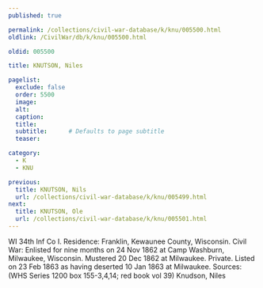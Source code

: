 ```yaml
---
published: true

permalink: /collections/civil-war-database/k/knu/005500.html
oldlink: /CivilWar/db/k/knu/005500.html

oldid: 005500

title: KNUTSON, Niles

pagelist:
  exclude: false
  order: 5500
  image: 
  alt:
  caption:
  title:
  subtitle:      # Defaults to page subtitle
  teaser:

category: 
  - K 
  - KNU

previous:
  title: KNUTSON, Nils
  url: /collections/civil-war-database/k/knu/005499.html  
next:
  title: KNUTSON, Ole
  url: /collections/civil-war-database/k/knu/005501.html   
---
```

WI 34th Inf Co I. Residence: Franklin, Kewaunee County, Wisconsin. Civil War: Enlisted for nine months on 24 Nov 1862 at Camp Washburn, Milwaukee, Wisconsin. Mustered 20 Dec 1862 at Milwaukee. Private. Listed on 23 Feb 1863 as having deserted 10 Jan 1863 at Milwaukee. Sources: (WHS Series 1200 box 155-3,4,14; red book vol 39) &#147;Knudson, Niles&#148;